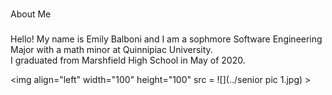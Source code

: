 #
About Me

###
Hello! My name is Emily Balboni and I am a sophmore Software Engineering Major
with a math minor at Quinnipiac University.  
  I graduated from Marshfield High School in May of 2020.


<!-- Alignment options!!!!! -->
<img align="left" width="100" height="100" src = ![](../senior pic 1.jpg) >





